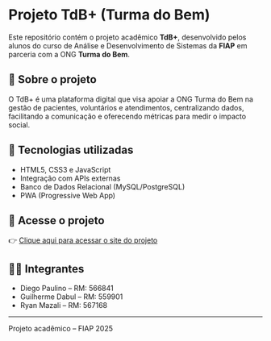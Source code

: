 # Projeto TdB+ (Turma do Bem)

Este repositório contém o projeto acadêmico **TdB+**, desenvolvido pelos alunos do curso de Análise e Desenvolvimento de Sistemas da **FIAP** em parceria com a ONG **Turma do Bem**.

## 📌 Sobre o projeto
O TdB+ é uma plataforma digital que visa apoiar a ONG Turma do Bem na gestão de pacientes, voluntários e atendimentos, centralizando dados, facilitando a comunicação e oferecendo métricas para medir o impacto social.

## 🚀 Tecnologias utilizadas
- HTML5, CSS3 e JavaScript
- Integração com APIs externas
- Banco de Dados Relacional (MySQL/PostgreSQL)
- PWA (Progressive Web App)

## 🔗 Acesse o projeto
👉 [Clique aqui para acessar o site do projeto](COLOQUE_AQUI_O_LINK_DO_SEU_REPOSITÓRIO)

## 👨‍💻 Integrantes
- Diego Paulino – RM: 566841  
- Guilherme Dabul – RM: 559901  
- Ryan Mazali – RM: 567168  

---
Projeto acadêmico – FIAP 2025

